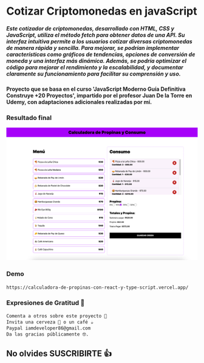 # Cotizar Criptomonedas en javaScript

##### Este cotizador de criptomonedas, desarrollado con HTML, CSS y JavaScript, utiliza el método fetch para obtener datos de una API. Su interfaz intuitiva permite a los usuarios cotizar diversas criptomonedas de manera rápida y sencilla. Para mejorar, se podrían implementar características como gráficos de tendencias, opciones de conversión de moneda y una interfaz más dinámica. Además, se podría optimizar el código para mejorar el rendimiento y la escalabilidad, y documentar claramente su funcionamiento para facilitar su comprensión y uso.

#### Proyecto que se basa en el curso 'JavaScript Moderno Guía Definitiva Construye +20 Proyectos', impartido por el profesor Juan De la Torre en Udemy, con adaptaciones adicionales realizadas por mí.

### Resultado final

![](https://raw.githubusercontent.com/urian121/imagenes-proyectos-github/master/calculadora-de-consumos-y-propinas.png)

### Demo

    https://calculadora-de-propinas-con-react-y-type-script.vercel.app/

### Expresiones de Gratitud 🎁

    Comenta a otros sobre este proyecto 📢
    Invita una cerveza 🍺 o un café ☕
    Paypal iamdeveloper86@gmail.com
    Da las gracias públicamente 🤓.

## No olvides SUSCRIBIRTE 👍
